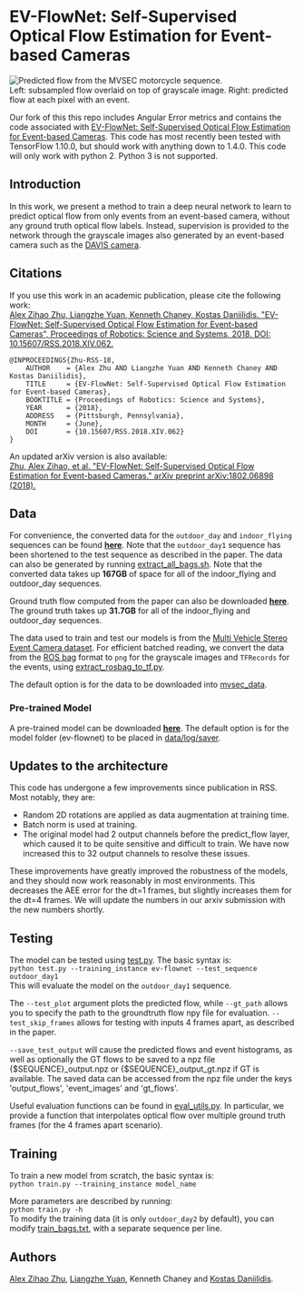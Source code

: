 # EV-FlowNet: Self-Supervised Optical Flow Estimation for Event-based Cameras
![Predicted flow from the MVSEC motorcycle sequence.](motorcycle_flow.png)  
Left: subsampled flow overlaid on top of grayscale image. Right: predicted flow at each pixel with an event.

Our fork of this this repo includes Angular Error metrics and contains the code associated with [EV-FlowNet: Self-Supervised Optical Flow Estimation for Event-based Cameras](https://arxiv.org/abs/1802.06898). This code has most recently been tested with TensorFlow 1.10.0, but should work with anything down to 1.4.0. This code will only work with python 2. Python 3 is not supported.

## Introduction
In this work, we present a method to train a deep neural network to learn to predict optical flow from only events from an event-based camera, without any ground truth optical flow labels. Instead, supervision is provided to the network through the grayscale images also generated by an event-based camera such as the [DAVIS camera](https://ieeexplore.ieee.org/abstract/document/6889103/). 

## Citations
If you use this work in an academic publication, please cite the following work:  
[Alex Zihao Zhu, Liangzhe Yuan, Kenneth Chaney, Kostas Daniilidis. "EV-FlowNet: Self-Supervised Optical Flow Estimation for Event-based Cameras", Proceedings of Robotics: Science and Systems, 2018. DOI: 10.15607/RSS.2018.XIV.062.](http://www.roboticsproceedings.org/rss14/p62.html)

```
@INPROCEEDINGS{Zhu-RSS-18, 
    AUTHOR    = {Alex Zhu AND Liangzhe Yuan AND Kenneth Chaney AND Kostas Daniilidis}, 
    TITLE     = {EV-FlowNet: Self-Supervised Optical Flow Estimation for Event-based Cameras}, 
    BOOKTITLE = {Proceedings of Robotics: Science and Systems}, 
    YEAR      = {2018}, 
    ADDRESS   = {Pittsburgh, Pennsylvania}, 
    MONTH     = {June}, 
    DOI       = {10.15607/RSS.2018.XIV.062} 
} 
```

An updated arXiv version is also available:  
[Zhu, Alex Zihao, et al. "EV-FlowNet: Self-Supervised Optical Flow Estimation for Event-based Cameras." arXiv preprint arXiv:1802.06898 (2018).](https://arxiv.org/abs/1802.06898)

## Data
For convenience, the converted data for the ```outdoor_day``` and ```indoor_flying``` sequences can be found [__**here**__](https://drive.google.com/drive/folders/1sW5PPL8tyOPKafMKQkoRdsjL_cq6MJin?usp=sharing). Note that the ```outdoor_day1``` sequence has been shortened to the test sequence as described in the paper. The data can also be generated by running [extract_all_bags.sh](data/extract_all_bags.sh). Note that the converted data takes up **167GB** of space for all of the indoor_flying and outdoor_day sequences.

Ground truth flow computed from the paper can also be downloaded [__**here**__](https://drive.google.com/drive/folders/1XS0AQTuCwUaWOmtjyJWRHkbXjj_igJLp?usp=sharing). The ground truth takes up **31.7GB** for all of the indoor_flying and outdoor_day sequences.

The data used to train and test our models is from the [Multi Vehicle Stereo Event Camera dataset](https://daniilidis-group.github.io/mvsec/). For efficient batched reading, we convert the data from the [ROS bag](http://wiki.ros.org/rosbag) format to ```png``` for the grayscale images and ```TFRecords``` for the events, using [extract_rosbag_to_tf.py](data/extract_rosbag_to_tf.py). 

The default option is for the data to be downloaded into [mvsec_data](mvsec_data).

### Pre-trained Model
A pre-trained model can be downloaded [__**here**__](https://drive.google.com/drive/folders/1tHu1_ajMi1xdZdyDvDe6z6gOyX5PXDeQ?usp=sharing). The default option is for the model folder (ev-flownet) to be placed in [data/log/saver](data/log/saver).

## Updates to the architecture
This code has undergone a few improvements since publication in RSS. Most notably, they are:
* Random 2D rotations are applied as data augmentation at training time.
* Batch norm is used at training.
* The original model had 2 output channels before the predict_flow layer, which caused it to be quite sensitive and difficult to train. We have now increased this to 32 output channels to resolve these issues.

These improvements have greatly improved the robustness of the models, and they should now work reasonably in most environments. This decreases the AEE error for the dt=1 frames, but slightly increases them for the dt=4 frames. We will update the numbers in our arxiv submission with the new numbers shortly.

## Testing
The model can be tested using [test.py](src/test.py). The basic syntax is:  
```python test.py --training_instance ev-flownet --test_sequence outdoor_day1```  
This will evaluate the model on the ```outdoor_day1``` sequence.

The ```--test_plot``` argument plots the predicted flow, while ```--gt_path``` allows you to specify the path to the groundtruth flow npy file for evaluation. ```--test_skip_frames``` allows for testing with inputs 4 frames apart, as described in the paper. 

```--save_test_output``` will cause the predicted flows and event histograms, as well as optionally the GT flows to be saved to a npz file {$SEQUENCE}\_output.npz or {$SEQUENCE}\_output_gt.npz if GT is available. The saved data can be accessed from the npz file under the keys 'output_flows', 'event_images' and 'gt_flows'.

Useful evaluation functions can be found in [eval_utils.py](src/eval_utils.py). In particular, we provide a function that interpolates optical flow over multiple ground truth frames (for the 4 frames apart scenario).

## Training
To train a new model from scratch, the basic syntax is:  
```python train.py --training_instance model_name```  

More parameters are described by running:  
```python train.py -h```  
To modify the training data (it is only ```outdoor_day2``` by default), you can modify [train_bags.txt](data/train_bags.txt), with a separate sequence per line.

## Authors
[Alex Zihao Zhu](https://fling.seas.upenn.edu/~alexzhu/dynamic/), [Liangzhe Yuan](https://yuanliangzhe.github.io/), Kenneth Chaney and [Kostas Daniilidis](https://www.cis.upenn.edu/~kostas/).
